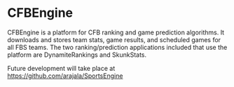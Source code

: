 # CFBEngine
CFBEngine is a platform for CFB ranking and game prediction algorithms. It downloads and stores team stats, game results, and scheduled games for all FBS teams. The two ranking/prediction applications included that use the platform are DynamiteRankings and SkunkStats.

Future development will take place at https://github.com/arajala/SportsEngine
